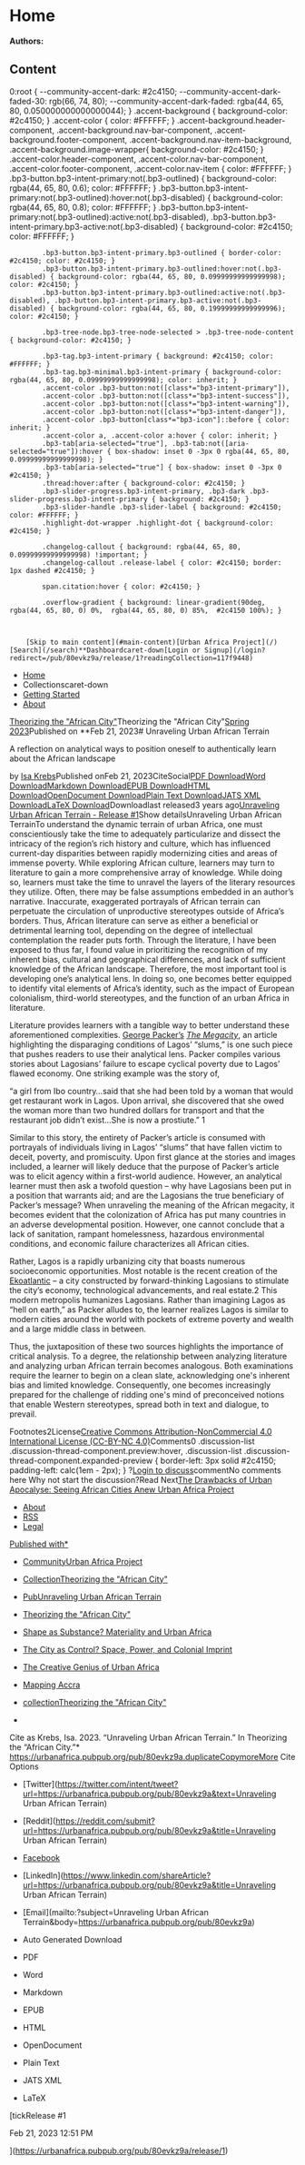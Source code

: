 # Home

**Authors:** 

## Content

0:root { 
			--community-accent-dark: #2c4150;
			--community-accent-dark-faded-30: rgb(66, 74, 80);
			--community-accent-dark-faded: rgba(44, 65, 80, 0.050000000000000044);
		}
			.accent-background { background-color: #2c4150; }
			.accent-color { color: #FFFFFF; }
			.accent-background.header-component, .accent-background.nav-bar-component, .accent-background.footer-component, .accent-background.nav-item-background, .accent-background.image-wrapper{ background-color: #2c4150; }
			.accent-color.header-component, .accent-color.nav-bar-component, .accent-color.footer-component, .accent-color.nav-item { color: #FFFFFF; }
			.bp3-button.bp3-intent-primary:not(.bp3-outlined) { background-color: rgba(44, 65, 80, 0.6); color: #FFFFFF; }
			.bp3-button.bp3-intent-primary:not(.bp3-outlined):hover:not(.bp3-disabled) { background-color: rgba(44, 65, 80, 0.8); color: #FFFFFF; }
			.bp3-button.bp3-intent-primary:not(.bp3-outlined):active:not(.bp3-disabled), .bp3-button.bp3-intent-primary.bp3-active:not(.bp3-disabled) { background-color: #2c4150; color: #FFFFFF; }

			.bp3-button.bp3-intent-primary.bp3-outlined { border-color: #2c4150; color: #2c4150; }
			.bp3-button.bp3-intent-primary.bp3-outlined:hover:not(.bp3-disabled) { background-color: rgba(44, 65, 80, 0.09999999999999998); color: #2c4150; }
			.bp3-button.bp3-intent-primary.bp3-outlined:active:not(.bp3-disabled), .bp3-button.bp3-intent-primary.bp3-active:not(.bp3-disabled) { background-color: rgba(44, 65, 80, 0.19999999999999996); color: #2c4150; }

			.bp3-tree-node.bp3-tree-node-selected > .bp3-tree-node-content { background-color: #2c4150; }

			.bp3-tag.bp3-intent-primary { background: #2c4150; color: #FFFFFF; }
			.bp3-tag.bp3-minimal.bp3-intent-primary { background-color: rgba(44, 65, 80, 0.09999999999999998); color: inherit; }
			.accent-color .bp3-button:not([class*="bp3-intent-primary"]),
			.accent-color .bp3-button:not([class*="bp3-intent-success"]),
			.accent-color .bp3-button:not([class*="bp3-intent-warning"]),
			.accent-color .bp3-button:not([class*="bp3-intent-danger"]),
			.accent-color .bp3-button[class*="bp3-icon"]::before { color: inherit; }
			.accent-color a, .accent-color a:hover { color: inherit; }
			.bp3-tab[aria-selected="true"], .bp3-tab:not([aria-selected="true"]):hover { box-shadow: inset 0 -3px 0 rgba(44, 65, 80, 0.09999999999999998); }
			.bp3-tab[aria-selected="true"] { box-shadow: inset 0 -3px 0 #2c4150; }
			.thread:hover:after { background-color: #2c4150; }
			.bp3-slider-progress.bp3-intent-primary, .bp3-dark .bp3-slider-progress.bp3-intent-primary { background: #2c4150; }
			.bp3-slider-handle .bp3-slider-label { background: #2c4150; color: #FFFFFF; }
			.highlight-dot-wrapper .highlight-dot { background-color: #2c4150; }

			.changelog-callout { background: rgba(44, 65, 80, 0.09999999999999998) !important; }
			.changelog-callout .release-label { color: #2c4150; border: 1px dashed #2c4150; }

			span.citation:hover { color: #2c4150; }

			.overflow-gradient { background: linear-gradient(90deg, rgba(44, 65, 80, 0) 0%,  rgba(44, 65, 80, 0) 85%,  #2c4150 100%); }

			
			
		[Skip to main content](#main-content)[Urban Africa Project](/)[Search](/search)**Dashboardcaret-down[Login or Signup](/login?redirect=/pub/80evkz9a/release/1?readingCollection=117f9448)
- [Home](/)
- Collectionscaret-down
- [Getting Started](/getting-started)
- [About](/about)

[Theorizing the "African City"](https://urbanafrica.pubpub.org/theorizing-the-african-city)Theorizing the "African City"[Spring 2023](https://urbanafrica.pubpub.org/spring-2023)Published on **Feb 21, 2023# Unraveling Urban African Terrain

A reflection on analytical ways to position oneself to authentically learn about the African landscape

by [Isa Krebs](/user/isa-krebs)Published onFeb 21, 2023CiteSocial[PDF Download](https://s3.amazonaws.com/assets.pubpub.org/rjwbepyoqggc13igwtiqle74x6ek9dcb.pdf)[Word Download](https://assets.pubpub.org/cg2tpww4/f2491645-f2b1-4283-9d1f-6fb98f63fbde.docx)[Markdown Download](https://assets.pubpub.org/nnjisvad/f2491645-f2b1-4283-9d1f-6fb98f63fbde.md)[EPUB Download](https://assets.pubpub.org/1f3g03du/f2491645-f2b1-4283-9d1f-6fb98f63fbde.epub)[HTML Download](https://assets.pubpub.org/q2x35u5w/f2491645-f2b1-4283-9d1f-6fb98f63fbde.html)[OpenDocument Download](https://assets.pubpub.org/z7vp0jo3/f2491645-f2b1-4283-9d1f-6fb98f63fbde.odt)[Plain Text Download](https://assets.pubpub.org/4vfmi9x6/f2491645-f2b1-4283-9d1f-6fb98f63fbde.txt)[JATS XML Download](https://assets.pubpub.org/ii79ykpq/f2491645-f2b1-4283-9d1f-6fb98f63fbde.xml)[LaTeX Download](https://assets.pubpub.org/r29omn4d/f2491645-f2b1-4283-9d1f-6fb98f63fbde.tex)Downloadlast released3 years ago[Unraveling Urban African Terrain - Release #1](https://urbanafrica.pubpub.org/pub/80evkz9a/release/1)Show detailsUnraveling Urban African TerrainTo understand the dynamic terrain of urban Africa, one must conscientiously take the time to adequately particularize and dissect the intricacy of the region’s rich history and culture, which has influenced current-day disparities between rapidly modernizing cities and areas of immense poverty. While exploring African culture, learners may turn to literature to gain a more comprehensive array of knowledge. While doing so, learners must take the time to unravel the layers of the literary resources they utilize. Often, there may be false assumptions embedded in an author’s narrative. Inaccurate, exaggerated portrayals of African terrain can perpetuate the circulation of unproductive stereotypes outside of Africa’s borders. Thus, African literature can serve as either a beneficial or detrimental learning tool, depending on the degree of intellectual contemplation the reader puts forth. Through the literature, I have been exposed to thus far, I found value in prioritizing the recognition of my inherent bias, cultural and geographical differences, and lack of sufficient knowledge of the African landscape. Therefore, the most important tool is developing one’s analytical lens. In doing so, one becomes better equipped to identify vital elements of Africa’s identity, such as the impact of European colonialism, third-world stereotypes, and the function of an urban Africa in literature.

Literature provides learners with a tangible way to better understand these aforementioned complexities. [George Packer’s](https://us.macmillan.com/author/georgepacker) *[The Megacity](https://www.newyorker.com/magazine/2006/11/13/the-megacity)*, an article highlighting the disparaging conditions of Lagos’ “slums,” is one such piece that pushes readers to use their analytical lens. Packer compiles various stories about Lagosians’ failure to escape cyclical poverty due to Lagos’ flawed economy. One striking example was the story of,

“a girl from Ibo country…said that she had been told by a woman that  would get restaurant work in Lagos. Upon arrival, she discovered that she owed the woman more than two hundred dollars for transport and that the restaurant job didn’t exist…She is now a prostiute.” 1

Similar to this story, the entirety of Packer’s article is consumed with portrayals of individuals living in Lagos’ “slums” that have fallen victim to deceit, poverty, and promiscuity. Upon first glance at the stories and images included, a learner will likely deduce that the purpose of Packer’s article was to elicit agency within a first-world audience. However, an analytical learner must then ask a twofold question – why have Lagosians been put in a position that warrants aid; and are the Lagosians the true beneficiary of Packer’s message? When unraveling the meaning of the African megacity, it becomes evident that the colonization of Africa has put many countries in an adverse developmental position. However, one cannot conclude that a lack of sanitation, rampant homelessness, hazardous environmental conditions, and economic failure characterizes all African cities. 

Rather, Lagos is a rapidly urbanizing city that boasts numerous socioeconomic opportunities. Most notable is the recent creation of the [Ekoatlantic](https://www.ekoatlantic.com/about-us/) – a city constructed by forward-thinking Lagosians to stimulate the city’s economy, technological advancements, and real estate.2 This modern metropolis humanizes Lagosians. Rather than imagining Lagos as “hell on earth,” as Packer alludes to, the learner realizes Lagos is similar to modern cities around the world with pockets of extreme poverty and wealth and a large middle class in between. 

Thus, the juxtaposition of these two sources highlights the importance of critical analysis. To a degree, the relationship between analyzing literature and analyzing urban African terrain becomes analogous. Both examinations require the learner to begin on a clean slate, acknowledging one's inherent bias and limited knowledge. Consequently, one becomes increasingly prepared for the challenge of ridding one's mind of preconceived notions that enable Western stereotypes, spread both in text and dialogue, to prevail. 

Footnotes2License[Creative Commons Attribution-NonCommercial 4.0 International License (CC-BY-NC 4.0)](https://creativecommons.org/licenses/by-nc/4.0/)Comments0
					.discussion-list .discussion-thread-component.preview:hover,
					.discussion-list .discussion-thread-component.expanded-preview {
						border-left: 3px solid #2c4150;
						padding-left: calc(1em - 2px);
					}
				?[Login to discuss](/login?redirect=/pub/80evkz9a/release/1?readingCollection=117f9448)commentNo comments here Why not start the discussion?Read Next[The Drawbacks of Urban Apocalyse: Seeing African Cities Anew ](https://urbanafrica.pubpub.org/pub/ont2rvrh?readingCollection=117f9448)[Urban Africa Project](/)
- [About](/about)
- [RSS](/rss.xml)
- [Legal](/legal)

[Published with*](https://www.pubpub.org)
- [CommunityUrban Africa Project](/dash)
- [CollectionTheorizing the "African City"](/dash/collection/theorizing-the-african-city)
- [PubUnraveling Urban African Terrain](/dash/pub/80evkz9a)

- [Theorizing the "African City"](/theorizing-the-african-city)
- [Shape as Substance? Materiality and Urban Africa](/shape-as-substance)
- [The City as Control? Space, Power, and Colonial Imprint](/the-city-as-control-space-power-and-colonial-imprint)
- [The Creative Genius of Urban Africa](/the-creative-genius-of-urban-africa)
- [Mapping Accra](/mapping-accra)

- [collectionTheorizing the "African City"](https://urbanafrica.pubpub.org/theorizing-the-african-city)
- 

Cite as  Krebs, Isa. 2023. “Unraveling Urban African Terrain.” In Theorizing the “African City.”* https://urbanafrica.pubpub.org/pub/80evkz9a.duplicateCopymoreMore Cite Options
- [Twitter](https://twitter.com/intent/tweet?url=https://urbanafrica.pubpub.org/pub/80evkz9a&text=Unraveling Urban African Terrain)
- [Reddit](https://reddit.com/submit?url=https://urbanafrica.pubpub.org/pub/80evkz9a&title=Unraveling Urban African Terrain)
- [Facebook](https://www.facebook.com/sharer.php?u=https://urbanafrica.pubpub.org/pub/80evkz9a)
- [LinkedIn](https://www.linkedin.com/shareArticle?url=https://urbanafrica.pubpub.org/pub/80evkz9a&title=Unraveling Urban African Terrain)
- [Email](mailto:?subject=Unraveling Urban African Terrain&body=https://urbanafrica.pubpub.org/pub/80evkz9a)

- Auto Generated Download
- PDF
- Word
- Markdown
- EPUB
- HTML
- OpenDocument
- Plain Text
- JATS XML
- LaTeX

[tickRelease #1

Feb 21, 2023 12:51 PM

](https://urbanafrica.pubpub.org/pub/80evkz9a/release/1)